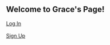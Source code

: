 <!DOCTYPE html>
<html lang="en">
<head>
	<link rel="stylesheet" href="styles.css">
</head>

<body>
<h2>Welcome to Grace's Page!</h2>
<div class="welcome">
<a href="LogInPage.html" class="button button1">Log In</a>
<br><br>
<a href="SignUpPage.html" class="button button2"/>Sign Up</a>
</div>
</body>

</html>
